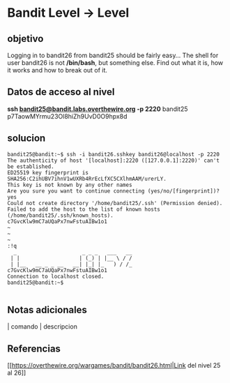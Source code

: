 # Bandit Level -> Level



## objetivo
Logging in to bandit26 from bandit25 should be fairly easy… The shell for user bandit26 is not **/bin/bash**, but something else. Find out what it is, how it works and how to break out of it.

## Datos de acceso al nivel
**ssh bandit25@bandit.labs.overthewire.org -p 2220**
bandit25
p7TaowMYrmu23Ol8hiZh9UvD0O9hpx8d


## solucion
```bash()
bandit25@bandit:~$ ssh -i bandit26.sshkey bandit26@localhost -p 2220
The authenticity of host '[localhost]:2220 ([127.0.0.1]:2220)' can't be established.         
ED25519 key fingerprint is SHA256:C2ihUBV7ihnV1wUXRb4RrEcLfXC5CXlhmAAM/urerLY.
This key is not known by any other names
Are you sure you want to continue connecting (yes/no/[fingerprint])? yes
Could not create directory '/home/bandit25/.ssh' (Permission denied).
Failed to add the host to the list of known hosts (/home/bandit25/.ssh/known_hosts).
c7GvcKlw9mC7aUQaPx7nwFstuAIBw1o1
~                                                                                            
~                                                                                            
~                                                                                            
:!q
  _                     _ _ _   ___   __  
 | |                   | (_) | |__ \ / /  
 | |__   __ _ _ __   __| |_| |_   ) / /_  
c7GvcKlw9mC7aUQaPx7nwFstuAIBw1o1
Connection to localhost closed.
bandit25@bandit:~$


```

## Notas adicionales
| comando | descripcion 

## Referencias
[[https://overthewire.org/wargames/bandit/bandit26.html|Link del nivel 25 al 26]]